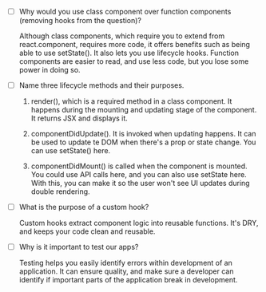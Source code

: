 - [ ] Why would you use class component over function components (removing hooks from the question)?

    Although class components, which require you to extend from react.component, requires more code, it offers benefits such as being able to use setState(). It also lets you use lifecycle hooks. Function components are easier to read, and use less code, but you lose some power in doing so.

- [ ] Name three lifecycle methods and their purposes.

    1) render(), which is a required method in a class component. It happens during the mounting and updating stage of the component. It returns JSX and displays it.

    2) componentDidUpdate(). It is invoked when updating happens. It can be used to update te DOM when there's a prop or state change. You can use setState() here.

    3) componentDidMount() is called when the component is mounted. You could use API calls here, and you can also use setState here. With this, you can make it so the user won't see UI updates during double rendering.

- [ ] What is the purpose of a custom hook?

    Custom hooks extract component logic into reusable functions. It's DRY, and keeps your code clean and reusable. 

- [ ] Why is it important to test our apps?

    Testing helps you easily identify errors within development of an application. It can ensure quality, and make sure a developer can identify if important parts of the application break in development.
